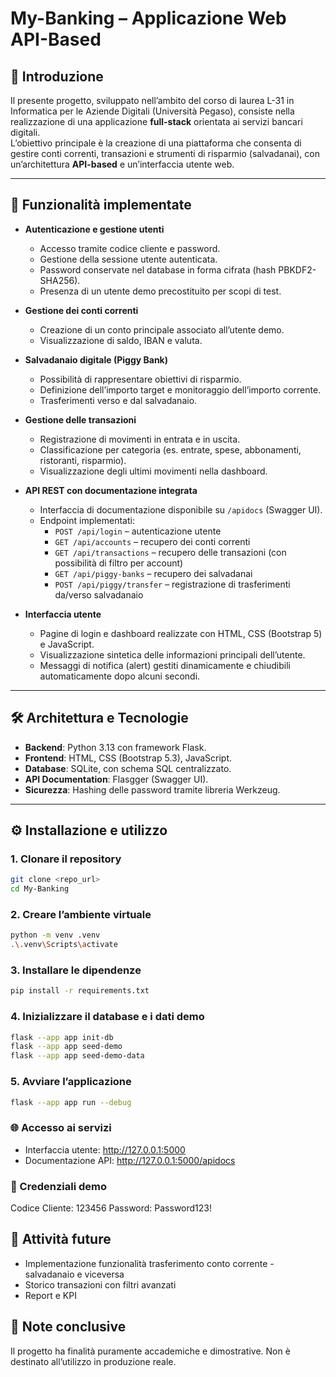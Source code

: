 # My-Banking – Applicazione Web API-Based

## 📖 Introduzione
Il presente progetto, sviluppato nell’ambito del corso di laurea L-31 in Informatica per le Aziende Digitali (Università Pegaso), consiste nella realizzazione di una applicazione **full-stack** orientata ai servizi bancari digitali.  
L’obiettivo principale è la creazione di una piattaforma che consenta di gestire conti correnti, transazioni e strumenti di risparmio (salvadanai), con un’architettura **API-based** e un’interfaccia utente web.

---

## 🚀 Funzionalità implementate
- **Autenticazione e gestione utenti**
  - Accesso tramite codice cliente e password.
  - Gestione della sessione utente autenticata.
  - Password conservate nel database in forma cifrata (hash PBKDF2-SHA256).
  - Presenza di un utente demo precostituito per scopi di test.

- **Gestione dei conti correnti**
  - Creazione di un conto principale associato all’utente demo.
  - Visualizzazione di saldo, IBAN e valuta.

- **Salvadanaio digitale (Piggy Bank)**
  - Possibilità di rappresentare obiettivi di risparmio.
  - Definizione dell’importo target e monitoraggio dell’importo corrente.
  - Trasferimenti verso e dal salvadanaio.

- **Gestione delle transazioni**
  - Registrazione di movimenti in entrata e in uscita.
  - Classificazione per categoria (es. entrate, spese, abbonamenti, ristoranti, risparmio).
  - Visualizzazione degli ultimi movimenti nella dashboard.

- **API REST con documentazione integrata**
  - Interfaccia di documentazione disponibile su `/apidocs` (Swagger UI).
  - Endpoint implementati:
    - `POST /api/login` – autenticazione utente
    - `GET /api/accounts` – recupero dei conti correnti
    - `GET /api/transactions` – recupero delle transazioni (con possibilità di filtro per account)
    - `GET /api/piggy-banks` – recupero dei salvadanai
    - `POST /api/piggy/transfer` – registrazione di trasferimenti da/verso salvadanaio

- **Interfaccia utente**
  - Pagine di login e dashboard realizzate con HTML, CSS (Bootstrap 5) e JavaScript.
  - Visualizzazione sintetica delle informazioni principali dell’utente.
  - Messaggi di notifica (alert) gestiti dinamicamente e chiudibili automaticamente dopo alcuni secondi.

---

## 🛠️ Architettura e Tecnologie
- **Backend**: Python 3.13 con framework Flask.
- **Frontend**: HTML, CSS (Bootstrap 5.3), JavaScript.
- **Database**: SQLite, con schema SQL centralizzato.
- **API Documentation**: Flasgger (Swagger UI).
- **Sicurezza**: Hashing delle password tramite libreria Werkzeug.

---

## ⚙️ Installazione e utilizzo

### 1. Clonare il repository
```bash
git clone <repo_url>
cd My-Banking
```

### 2. Creare l’ambiente virtuale
```bash
python -m venv .venv
.\.venv\Scripts\activate
```
### 3. Installare le dipendenze
```bash
pip install -r requirements.txt
```
### 4. Inizializzare il database e i dati demo
```bash
flask --app app init-db
flask --app app seed-demo
flask --app app seed-demo-data
```
### 5. Avviare l’applicazione
```bash
flask --app app run --debug
```
### 🌐 Accesso ai servizi
- Interfaccia utente: http://127.0.0.1:5000
- Documentazione API: http://127.0.0.1:5000/apidocs

### 🔑 Credenziali demo
Codice Cliente: 123456
Password: Password123!

## 📌 Attività future
 - Implementazione funzionalità trasferimento conto corrente - salvadanaio e viceversa
 - Storico transazioni con filtri avanzati
 - Report e KPI 


## 📝 Note conclusive
Il progetto ha finalità puramente accademiche e dimostrative.
Non è destinato all’utilizzo in produzione reale.
